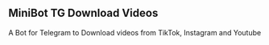 ## MiniBot TG Download Videos
A Bot for Telegram to Download videos from TikTok, Instagram and Youtube
